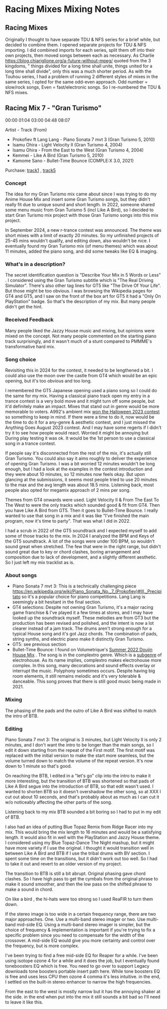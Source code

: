 # Racing Mixes Mixing Notes



## Racing Mixes
Originally I thought to have separate TDU & NFS series for a brief while, but decided to combine them. I opened separate projects for TDU & NFS importing. I did combined imports for each series, split them off into their own projects, then moved songs between each as necessary. As Charlie https://blog.chiariglione.org/a-future-without-mpeg/ quoted from the 3 kingdoms, " things divided for a long time shall unite, things united for a long time shall divide", only this was a much shorter period. As with the Touhou series, I had a problem of running 2 different styles of mixes in the same series, I opted for the same odd-even approach. Odd number = slow/rock songs, Even = fast/electronic songs. So I re-numbered the TDU & NFS mixes.

## Racing Mix 7 - "Gran Turismo"

00:00
01:04
03:00
04:48
08:07


Artist - Track (From)

- Prokofiev ft Lang Lang - Piano Sonata 7 mvt 3 (Gran Turismo 5, 2010)
- Isamu Ohira - Light Velocity II (Gran Turismo 4, 2004)
- Isamu Ohira - From the East to the West (Gran Turismo 4, 2004)
- Kemmei - Like A Bird (Gran Turismo 5, 2010)
- Kamome Sano - Bullet-Time Bounce (COMPLE:X 3.0, 2021)

Purchase: [track1](https://music.apple.com/by/album/gran-turismo-5-original-game-soundtrack/407498133) ,  [track5](https://kakeru2546.bandcamp.com/track/bullet-time-bounce)

### Concept

The idea for my Gran Turismo mix came about since I was trying to do my Anime House Mix and insert some Gran Turismo songs, but they didn't really fit due to unique sound and short length. In 2022, someone shared some menu music from Gran Turismo 5 (incl Like A Bird), so I decided to start Gran Turismo mix project with those Gran Turismo songs into this mix project.

In September 2024, a new r-trance contest was announced. The theme was short mixes with a limit of exactly 20 minutes. So my unfinished projects of 25-45 mins wouldn't qualify, and editing down, also wouldn't be nice. I eventually found my Gran Turismo mix (of menu themes) which was about 11 minutes, added the piano song, and did some tweaks like EQ & imaging.


### What's in a description?

The secret identification question is "Describe Your Mix in 5 Words or Less" . I considered using the Gran Turismo subtitle which is "The Real Driving Simulator". There's also other tag lines for GT5 like "The Drive Of Your Life". But those might be too obvious. I was browsing the Wikipedia pages for GT4 and GT5, and I saw on the front of the box art for GT5 it had a "Only On PlayStation" badge. So that's the description of my mix. But many people didn't get the hint.

### Received Feedback

Many people liked the Jazzy House music and mixing, but opinions were mixed on the concept. Not many people commented on the starting piano track surprisingly, and it wasn't much of a stunt compared to PMMME's transformative hard mix.

### Song choice

Revisiting this in 2024 for the contest, it needed to be lengthened a bit. I could also use the moon over the castle from GT4 which would be an epic opening, but it's too obvious and too long.

I remembered the GT5 Japanese opening used a piano song so I could do the same for my mix. Having a classical piano track open my entry in a trance contest is a very bold move and it might turn off some people, but it'd definitely make an impact. Mixes that stand out in genre would be more memorable to voters. A992's ambient mix [won the Halloween 2023 contest](https://old.reddit.com/r/trance/comments/184h7p3/winner_october_2023_mix_competition_pumpkin_spice/) so something to keep in mind. If there were a time to do it, now would be the time to do it for a any-genre & aesthetic contest, and I just missed the Anything Goes August 2023 contest. And I may have some regerts if I didn't try it to see how people would react. Worried it might be annoying but During play testing it was ok. It would be the 1st person to use a classical song in a trance contest.

If people say it's disconnected from the rest of the mix, it's actually still Gran Turismo. You could also say it aims roughly to deliver the experience of opening Gran Turismo. I was a bit worried 12 minutes wouldn't be long enough, but I had a look at the examples in the contest introduction and they were about 10 minutes, so 12 minutes now feels okay. But upon glancing at the submissions, it seems most people tried to use 20 minutes to the max and the avg length was about 18.5 mins. Listening back, most people also opted for megamix approach of 2 mins per song.

Themes from GT4 onwards were used. Light Velocity II & From The East To The West to were the only tracks which sounded good & fit from GT4. Then you have Like A Bird from GT5. Then it goes to Bullet-Time Bounce. I really wanted to use that song in a mix and it was like "I've finished the main program, now it's time to party". That was what I did in 2022.

I had a scrub in 2022 of the GT5 soundtrack and I expected myself to add some of those tracks to the mix. In 2024 I analyzed the BPM and Keys of the GT5 soundtrack. A lot of the songs were under 100 BPM, so wouldn't sound great when stretched. The few that were in the right range, but didn't sound great due to key or chord clashes, boring arrangement and composition due to lack of development, and a slightly different aesthetic. So I just left my mix tracklist as is.


### About songs
- Piano Sonata 7 mvt 3: This is a technically challenging piece https://en.wikipedia.org/wiki/Piano_Sonata_No._7_(Prokofiev)#III._Precipitato so it's a popular choice for piano competitions. Lang Lang is seemingly a bit hesitant in the final section.
- GT4 selections: Despite not owning Gran Turismo, it's a major racing game franchise & I've played it a few times at stores, and I may have looked up the soundtrack myself. These melodies are from GT3 but the production has been revised and polished, and the intent is now a lot clearer instead of a jam track. The drums aren't strong enough for a typical House song and it's got Jazz chords. The combination of pads, string synths, and electric piano make it distinctly Gran Turismo.
- GT5: see previous section
- Bullet-Time Bounce: I found on Volumetrique's [Summer 2022 Doujin House Mix](https://www.youtube.com/watch?v=ShdZwh5HAKg) . The song is in the complextro genre. Which is a [subgenre](https://edm.fandom.com/wiki/Complextro) of electrohouse. As its name implies, complextro makes electrohouse more complex. In this song, many decorations and sound effects overlay or interrupt the music. Polyphony sometimes occurs. Despite having big room elements, it still remains melodic and it's very tolerable & danceable. This song proves that there is still good music being made in 2021.

### Mixing


The phasing of the pads and the outro of Like A Bird was shifted to match the intro of BTB. 

### Editing

Piano Sonata 7 mvt 3: The original is 3 minutes, but Light Velocity II is only 2 minutes, and I don't want the intro to be longer than the main songs, so I edit it down starting from the repeat of the First motif. The first motif was replaced with the initial version to make the start more seamless, but the volume turned down to match the volume of the repeat version. It's now down to 1 minute so that's good.

On reaching the BTB, I edited in a "let's go" clip into the intro to make it more interesting, but the transition of BTB was shortened so that pads of Like A Bird segue into the introduction of BTB, so that edit wasn't used. I wanted to shorten BTB so it doesn't overshadow the other song, so at XXX I cut out about 10 seconds, and that's probably about as much as I can cut it w/o noticeably affecting the other parts of the song.


Listening back to my mix BTB sounded a bit boring so I had to put in my edit of BTB. 

I also had an idea of putting Blue Topaz Remix from Ridge Racer into my mix. This would bring the mix length to 16 minutes and would be a satisfying length. It would also fit in well with the PlayStation and Jazzy House theme. I considered using my Blue Topaz-Dance The Night mashup, but it might have more variety if I use the original. I thought it would transition well in between Like A Bird and BTB if I use the tribal drums with BV section. I spent some time on the transitions, but it didn't work out too well. So I had to take it out and revert to an older version of my project.

The transition to BTB is still a bit abrupt. Original phasing gave chord clashes. So I have high pass to get the cymbals from the original phrase to make it sound smoother, and then the low pass on the shifted phrase to make a sound in chord.

On like a bird , the hi-hats were too strong so I used ReaFIR to turn them down.

If the stereo image is too wide in a certain frequency range, there are two major approaches. One. Use a multi-band stereo imager or two. Use multi-band mid-side EQ. Using a multi-band stereo imager is simpler, but the choice of frequency & implementation is important if you're trying to fix a specific problem since you need to compensate for the width of the crossover. A mid-side EQ would give you more certainty and control over the frequency, but is more complex.

I've been trying to find a free mid-side EQ for Reaper for a while. I've been using isotope ozone 4 for a while and it does the job, but I eventually found toneboosters EQ which is free. You need to go over to support Legacy downloads tone boosters portable insert path here. While tone boosters EQ is free and uses less CPU then ozone 4 comma it's less intuitive. in the end, I settled on the built-in stereo enhancer to narrow the high frequencies. 

From the east to the west is mostly narrow but it has the annoying shaker at the side. in the end when put into the mix it still sounds a bit bad so I'll need to leave it like this.
